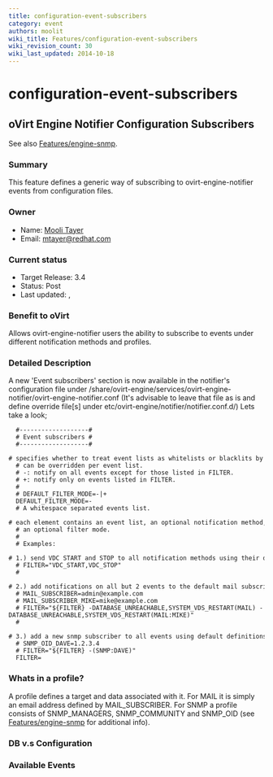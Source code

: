 ```yaml
---
title: configuration-event-subscribers
category: event
authors: moolit
wiki_title: Features/configuration-event-subscribers
wiki_revision_count: 30
wiki_last_updated: 2014-10-18
---
```


# configuration-event-subscribers

## oVirt Engine Notifier Configuration Subscribers

See also [Features/engine-snmp](Features/engine-snmp).

### Summary

This feature defines a generic way of subscribing to ovirt-engine-notifier events from configuration files.

### Owner

*   Name: [Mooli Tayer](User:mtayer)
*   Email: <mtayer@redhat.com>

### Current status

*   Target Release: 3.4
*   Status: Post
*   Last updated: ,

### Benefit to oVirt

Allows ovirt-engine-notifier users the ability to subscribe to events under different notification methods and profiles.

### Detailed Description

A new 'Event subscribers' section is now available in the notifier's configuration file under
/share/ovirt-engine/services/ovirt-engine-notifier/ovirt-engine-notifier.conf
(It's advisable to leave that file as is and define override file[s] under etc/ovirt-engine/notifier/notifier.conf.d/) Lets take a look;

      #-------------------#
      # Event subscribers #
      #-------------------#
      # specifies whether to treat event lists as whitelists or blacklits by default,
      # can be overridden per event list.
      # -: notify on all events except for those listed in FILTER.
      # +: notify only on events listed in FILTER.
      #
      # DEFAULT_FILTER_MODE=-|+
      DEFAULT_FILTER_MODE=-
      # A whitespace separated events list.
      # each element contains an event list, an optional notification method, an optional profile and
      # an optional filter mode.
      #
      # Examples:
      # 1.) send VDC START and STOP to all notification methods using their default profiles. assumes default filter is +.
      # FILTER="VDC_START,VDC_STOP"
      #
      # 2.) add notifications on all but 2 events to the default mail subscriber as well as to mike@example.com.
      # MAIL_SUBSCRIBER=admin@example.com
      # MAIL_SUBSCRIBER_MIKE=mike@example.com
      # FILTER="${FILTER} -DATABASE_UNREACHABLE,SYSTEM_VDS_RESTART(MAIL) -DATABASE_UNREACHABLE,SYSTEM_VDS_RESTART(MAIL:MIKE)"
      #
      # 3.) add a new snmp subscriber to all events using default definitions, overriding only the oid.
      # SNMP_OID_DAVE=1.2.3.4
      # FILTER="${FILTER} -(SNMP:DAVE)"
      FILTER=

### Whats in a profile?

A profile defines a target and data associated with it. For MAIL it is simply an email address defined by MAIL_SUBSCRIBER.
For SNMP a profile consists of SNMP_MANAGERS, SNMP_COMMUNITY and SNMP_OID (see [Features/engine-snmp](Features/engine-snmp) for additional info).

### DB v.s Configuration

### Available Events
